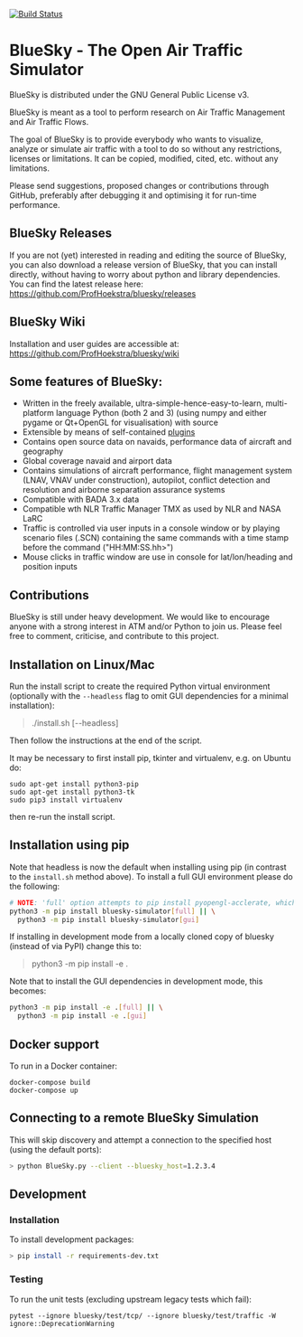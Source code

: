 [![Build Status](https://travis-ci.com/alan-turing-institute/bluesky.svg?branch=master)](https://travis-ci.com/alan-turing-institute/bluesky)

# BlueSky - The Open Air Traffic Simulator

BlueSky is distributed under the GNU General Public License v3.

BlueSky is meant as a tool to perform research on Air Traffic Management and Air Traffic Flows.

The goal of BlueSky is to provide everybody who wants to visualize, analyze or simulate air
traffic with a tool to do so without any restrictions, licenses or limitations. It can be copied,
modified, cited, etc. without any limitations.

Please send suggestions, proposed changes or contributions through GitHub, preferably after
debugging it and optimising it for run-time performance.

## BlueSky Releases
If you are not (yet) interested in reading and editing the source of BlueSky, you can also download a release version of BlueSky, that you can install directly, without having to worry about python and library dependencies. You can find the latest release here:
https://github.com/ProfHoekstra/bluesky/releases

## BlueSky Wiki
Installation and user guides are accessible at:
https://github.com/ProfHoekstra/bluesky/wiki

## Some features of BlueSky:
- Written in the freely available, ultra-simple-hence-easy-to-learn, multi-platform language
Python (both 2 and 3) (using numpy and either pygame or Qt+OpenGL for visualisation) with source
- Extensible by means of self-contained [plugins](https://github.com/ProfHoekstra/bluesky/wiki/plugin)
- Contains open source data on navaids, performance data of aircraft and geography
- Global coverage navaid and airport data
- Contains simulations of aircraft performance, flight management system (LNAV, VNAV under construction),
autopilot, conflict detection and resolution and airborne separation assurance systems
- Compatible with BADA 3.x data
- Compatible wth NLR Traffic Manager TMX as used by NLR and NASA LaRC
- Traffic is controlled via user inputs in a console window or by playing scenario files (.SCN)
containing the same commands with a time stamp before the command ("HH:MM:SS.hh>")
- Mouse clicks in traffic window are use in console for lat/lon/heading and position inputs

## Contributions
BlueSky is still under heavy development. We would like to encourage anyone with a strong interest in
ATM and/or Python to join us. Please feel free to comment, criticise, and contribute to this project.

## Installation on Linux/Mac

Run the install script to create the required Python virtual environment (optionally with the `--headless` flag to omit GUI dependencies for a minimal installation):
> ./install.sh [--headless]

Then follow the instructions at the end of the script.

It may be necessary to first install pip, tkinter and virtualenv, e.g. on Ubuntu do:

```
sudo apt-get install python3-pip
sudo apt-get install python3-tk
sudo pip3 install virtualenv
```
then re-run the install script.

## Installation using pip

Note that headless is now the default when installing using pip (in contrast to the `install.sh` method above).
To install a full GUI environment please do the following:

```bash
# NOTE: 'full' option attempts to pip install pyopengl-acclerate, which may have issues installing
python3 -m pip install bluesky-simulator[full] || \
  python3 -m pip install bluesky-simulator[gui]
```

If installing in development mode from a locally cloned copy of bluesky (instead of via PyPI) change this to:
> python3 -m pip install -e .

Note that to install the GUI dependencies in development mode, this becomes:

```bash
python3 -m pip install -e .[full] || \
  python3 -m pip install -e .[gui]
```

## Docker support

To run in a Docker container:
```
docker-compose build
docker-compose up
```

## Connecting to a remote BlueSky Simulation

This will skip discovery and attempt a connection to the specified host (using the default ports):

```bash
> python BlueSky.py --client --bluesky_host=1.2.3.4
```

## Development

### Installation

To install development packages:

```bash
> pip install -r requirements-dev.txt
```

### Testing

To run the unit tests (excluding upstream legacy tests which fail): 
```
pytest --ignore bluesky/test/tcp/ --ignore bluesky/test/traffic -W ignore::DeprecationWarning
```
